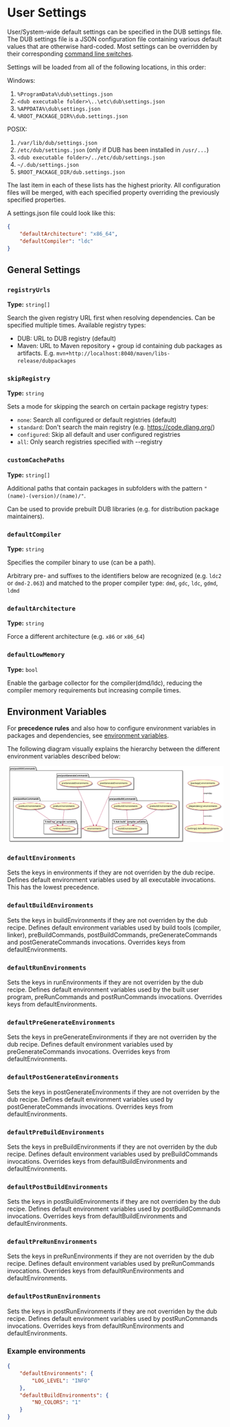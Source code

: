 # User Settings

User/System-wide default settings can be specified in the DUB settings file. The DUB settings file is a JSON configuration file containing various default values that are otherwise hard-coded. Most settings can be overridden by their corresponding [command line switches](../cli-reference/dub.md).

Settings will be loaded from all of the following locations, in this order:

Windows:

1. `%ProgramData%\dub\settings.json`
2. `<dub executable folder>\..\etc\dub\settings.json`
3. `%APPDATA%\dub\settings.json`
4. `%ROOT_PACKAGE_DIR%\dub.settings.json`

POSIX:

1. `/var/lib/dub/settings.json`
2. `/etc/dub/settings.json` (only if DUB has been installed in `/usr/...`)
3. `<dub executable folder>/../etc/dub/settings.json`
4. `~/.dub/settings.json`
5. `$ROOT_PACKAGE_DIR/dub.settings.json`

The last item in each of these lists has the highest priority. All configuration files will be merged, with each specified property overriding the previously specified properties.

A settings.json file could look like this:

```json title="settings.json"
{
    "defaultArchitecture": "x86_64",
    "defaultCompiler": "ldc"
}
```

## General Settings

### `registryUrls`

**Type:** `string[]`

Search the given registry URL first when resolving dependencies. Can be specified multiple times. Available registry types:

- DUB: URL to DUB registry (default)
- Maven: URL to Maven repository + group id containing dub packages as artifacts. E.g. `mvn+http://localhost:8040/maven/libs-release/dubpackages`

### `skipRegistry`

**Type:** `string`

Sets a mode for skipping the search on certain package registry types:

- `none`: Search all configured or default registries (default)
- `standard`: Don't search the main registry (e.g. https://code.dlang.org/)
- `configured`: Skip all default and user configured registries
- `all`: Only search registries specified with --registry

### `customCachePaths`

**Type:** `string[]`

Additional paths that contain packages in subfolders with the pattern `"(name)-(version)/(name)/"`.

Can be used to provide prebuilt DUB libraries (e.g. for distribution package maintainers).
### `defaultCompiler`

**Type:** `string`

Specifies the compiler binary to use (can be a path).

Arbitrary pre- and suffixes to the identifiers below are recognized (e.g. `ldc2` or `dmd-2.063`) and matched to the proper compiler type: `dmd`, `gdc`, `ldc`, `gdmd`, `ldmd`
### `defaultArchitecture`

**Type:** `string`

Force a different architecture (e.g. `x86` or `x86_64`)
### `defaultLowMemory`

**Type:** `bool`

Enable the garbage collector for the compiler(dmd/ldc), reducing the compiler memory requirements but increasing compile times.

## Environment Variables

For **precedence rules** and also how to configure environment variables in packages and dependencies, see [environment variables](../dub-reference/environment_variables.md#user-specified-environment-variables).

The following diagram visually explains the hierarchy between the different environment variables described below:

![dub environment variables hierarchy](../images/environment-variable-hierarchy.png)

### `defaultEnvironments`

Sets the keys in environments if they are not overriden by the dub recipe. Defines default environment variables used by all executable invocations. This has the lowest precedence.

### `defaultBuildEnvironments`

Sets the keys in buildEnvironments if they are not overriden by the dub recipe. Defines default environment variables used by build tools (compiler, linker), preBuildCommands, postBuildCommands, preGenerateCommands and postGenerateCommands invocations. Overrides keys from defaultEnvironments.

### `defaultRunEnvironments`

Sets the keys in runEnvironments if they are not overriden by the dub recipe. Defines default environment variables used by the built user program, preRunCommands and postRunCommands invocations. Overrides keys from defaultEnvironments.

### `defaultPreGenerateEnvironments`

Sets the keys in preGenerateEnvironments if they are not overriden by the dub recipe. Defines default environment variables used by preGenerateCommands invocations. Overrides keys from defaultEnvironments.

### `defaultPostGenerateEnvironments`

Sets the keys in postGenerateEnvironments if they are not overriden by the dub recipe. Defines default environment variables used by postGenerateCommands invocations. Overrides keys from defaultEnvironments.

### `defaultPreBuildEnvironments`

Sets the keys in preBuildEnvironments if they are not overriden by the dub recipe. Defines default environment variables used by preBuildCommands invocations. Overrides keys from defaultBuildEnvironments and defaultEnvironments.

### `defaultPostBuildEnvironments`

Sets the keys in postBuildEnvironments if they are not overriden by the dub recipe. Defines default environment variables used by postBuildCommands invocations. Overrides keys from defaultBuildEnvironments and defaultEnvironments.

### `defaultPreRunEnvironments`

Sets the keys in preRunEnvironments if they are not overriden by the dub recipe. Defines default environment variables used by preRunCommands invocations. Overrides keys from defaultRunEnvironments and defaultEnvironments.

### `defaultPostRunEnvironments`

Sets the keys in postRunEnvironments if they are not overriden by the dub recipe. Defines default environment variables used by postRunCommands invocations. Overrides keys from defaultRunEnvironments and defaultEnvironments.

### Example environments

```json title="settings.json"
{
    "defaultEnvironments": {
        "LOG_LEVEL": "INFO"
    },
    "defaultBuildEnvironments": {
        "NO_COLORS": "1"
    }
}
```